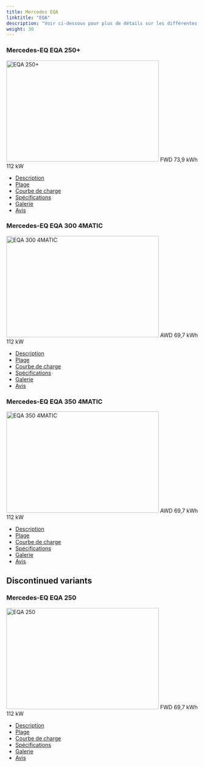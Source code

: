 ```yaml
---
title: Mercedes EQA
linktitle: "EQA"
description: "Voir ci-dessous pour plus de détails sur les différentes variantes de Mercedes EQA"
weight: 30
---
```

<!-- markdownlint-disable MD033 -->
<!-- markdownlint-disable MD010 -->
<div class="container p-3 mb-4 bg-body-tertiary rounded border">
<h3>Mercedes-EQ EQA 250+</h3>
	<div class="row">
		<div class="col col-12 col-md-6">
			<a href="eqa_250plus/"><img src="https://media.evkx.net/multimedia/models/mercedes/eqa/eqa_250plus/main_1_xst.jpg" class="img-fluid" width="400px" height="266px" alt="EQA 250+" ></a>
<i class="bi bi-record2-fill"></i> FWD <i class="bi bi-battery-full"></i> 73,9 kWh <i class="bi bi-ev-station"></i> 112 kW 
		</div>
		<div class="col col-12 col-md-6">
			<ul class="list-group list-group-flush">
				<li class="list-group-item list-group-item-action"><a href="eqa_250plus/" class="text-decoration-none text-black"><i class="bi-car-front"></i> Description</a></li>
				<li class="list-group-item list-group-item-action"><a href="eqa_250plus/rangeandconsumption/" class="text-decoration-none text-black" ><i class="bi-file-earmark-bar-graph"></i> Plage</a></li>
				<li class="list-group-item list-group-item-action"><a href="eqa_250plus/chargingcurve/" class="text-decoration-none text-black" ><i class="bi-battery-charging"></i> Courbe de charge</a></li>
				<li class="list-group-item list-group-item-action"><a href="eqa_250plus/specifications/" class="text-decoration-none text-black" ><i class="bi-layout-text-sidebar-reverse"></i> Spécifications</a></li>
				<li class="list-group-item list-group-item-action"><a href="eqa_250plus/gallery/" class="text-decoration-none text-black" ><i class="bi-images"></i> Galerie</a></li>
				<li class="list-group-item list-group-item-action"><a href="eqa_250plus/reviews/" class="text-decoration-none text-black" ><i class="bi-person-video2"></i> Avis</a></li>
			</ul>
		</div>
	</div>
</div>
<div class="container p-3 mb-4 bg-body-tertiary rounded border">
<h3>Mercedes-EQ EQA 300 4MATIC</h3>
	<div class="row">
		<div class="col col-12 col-md-6">
			<a href="eqa_300_4matic/"><img src="https://media.evkx.net/multimedia/models/mercedes/eqa/eqa_300_4matic/main_1_xst.jpg" class="img-fluid" width="400px" height="266px" alt="EQA 300 4MATIC" ></a>
<i class="bi bi-record2-fill"></i> AWD <i class="bi bi-battery-full"></i> 69,7 kWh <i class="bi bi-ev-station"></i> 112 kW 
		</div>
		<div class="col col-12 col-md-6">
			<ul class="list-group list-group-flush">
				<li class="list-group-item list-group-item-action"><a href="eqa_300_4matic/" class="text-decoration-none text-black"><i class="bi-car-front"></i> Description</a></li>
				<li class="list-group-item list-group-item-action"><a href="eqa_300_4matic/rangeandconsumption/" class="text-decoration-none text-black" ><i class="bi-file-earmark-bar-graph"></i> Plage</a></li>
				<li class="list-group-item list-group-item-action"><a href="eqa_300_4matic/chargingcurve/" class="text-decoration-none text-black" ><i class="bi-battery-charging"></i> Courbe de charge</a></li>
				<li class="list-group-item list-group-item-action"><a href="eqa_300_4matic/specifications/" class="text-decoration-none text-black" ><i class="bi-layout-text-sidebar-reverse"></i> Spécifications</a></li>
				<li class="list-group-item list-group-item-action"><a href="eqa_300_4matic/gallery/" class="text-decoration-none text-black" ><i class="bi-images"></i> Galerie</a></li>
				<li class="list-group-item list-group-item-action"><a href="eqa_300_4matic/reviews/" class="text-decoration-none text-black" ><i class="bi-person-video2"></i> Avis</a></li>
			</ul>
		</div>
	</div>
</div>
<div class="container p-3 mb-4 bg-body-tertiary rounded border">
<h3>Mercedes-EQ EQA 350 4MATIC</h3>
	<div class="row">
		<div class="col col-12 col-md-6">
			<a href="eqa_350_4matic/"><img src="https://media.evkx.net/multimedia/models/mercedes/eqa/eqa_350_4matic/main_1_xst.jpg" class="img-fluid" width="400px" height="266px" alt="EQA 350 4MATIC" ></a>
<i class="bi bi-record2-fill"></i> AWD <i class="bi bi-battery-full"></i> 69,7 kWh <i class="bi bi-ev-station"></i> 112 kW 
		</div>
		<div class="col col-12 col-md-6">
			<ul class="list-group list-group-flush">
				<li class="list-group-item list-group-item-action"><a href="eqa_350_4matic/" class="text-decoration-none text-black"><i class="bi-car-front"></i> Description</a></li>
				<li class="list-group-item list-group-item-action"><a href="eqa_350_4matic/rangeandconsumption/" class="text-decoration-none text-black" ><i class="bi-file-earmark-bar-graph"></i> Plage</a></li>
				<li class="list-group-item list-group-item-action"><a href="eqa_350_4matic/chargingcurve/" class="text-decoration-none text-black" ><i class="bi-battery-charging"></i> Courbe de charge</a></li>
				<li class="list-group-item list-group-item-action"><a href="eqa_350_4matic/specifications/" class="text-decoration-none text-black" ><i class="bi-layout-text-sidebar-reverse"></i> Spécifications</a></li>
				<li class="list-group-item list-group-item-action"><a href="eqa_350_4matic/gallery/" class="text-decoration-none text-black" ><i class="bi-images"></i> Galerie</a></li>
				<li class="list-group-item list-group-item-action"><a href="eqa_350_4matic/reviews/" class="text-decoration-none text-black" ><i class="bi-person-video2"></i> Avis</a></li>
			</ul>
		</div>
	</div>
</div>
<h2>Discontinued variants</h2>

<div class="container p-3 mb-4 bg-body-tertiary rounded border">
<h3>Mercedes-EQ EQA 250</h3>
	<div class="row">
		<div class="col col-12 col-md-6">
			<a href="eqa_250/"><img src="https://media.evkx.net/multimedia/models/mercedes/eqa/eqa_250/main_1_xst.jpg" class="img-fluid" width="400px" height="266px" alt="EQA 250" ></a>
<i class="bi bi-record2-fill"></i> FWD <i class="bi bi-battery-full"></i> 69,7 kWh <i class="bi bi-ev-station"></i> 112 kW 
		</div>
		<div class="col col-12 col-md-6">
			<ul class="list-group list-group-flush">
				<li class="list-group-item list-group-item-action"><a href="eqa_250/" class="text-decoration-none text-black"><i class="bi-car-front"></i> Description</a></li>
				<li class="list-group-item list-group-item-action"><a href="eqa_250/rangeandconsumption/" class="text-decoration-none text-black" ><i class="bi-file-earmark-bar-graph"></i> Plage</a></li>
				<li class="list-group-item list-group-item-action"><a href="eqa_250/chargingcurve/" class="text-decoration-none text-black" ><i class="bi-battery-charging"></i> Courbe de charge</a></li>
				<li class="list-group-item list-group-item-action"><a href="eqa_250/specifications/" class="text-decoration-none text-black" ><i class="bi-layout-text-sidebar-reverse"></i> Spécifications</a></li>
				<li class="list-group-item list-group-item-action"><a href="eqa_250/gallery/" class="text-decoration-none text-black" ><i class="bi-images"></i> Galerie</a></li>
				<li class="list-group-item list-group-item-action"><a href="eqa_250/reviews/" class="text-decoration-none text-black" ><i class="bi-person-video2"></i> Avis</a></li>
			</ul>
		</div>
	</div>
</div>
